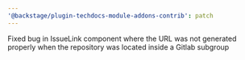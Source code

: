 ```yaml
---
'@backstage/plugin-techdocs-module-addons-contrib': patch
---
```


Fixed bug in IssueLink component where the URL was not generated properly when the repository was located inside a Gitlab subgroup
